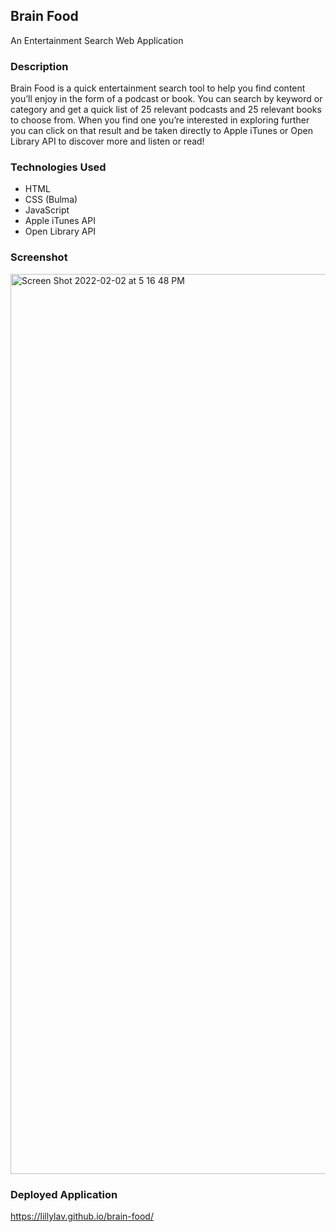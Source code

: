 ## Brain Food
An Entertainment Search Web Application

### Description
Brain Food is a quick entertainment search tool to help you find content you’ll enjoy in the form of a podcast or book. You can search by keyword or category and get a quick list of 25 relevant podcasts and 25 relevant books to choose from. When you find one you’re interested in exploring further you can click on that result and be taken directly to Apple iTunes or Open Library API to discover more and listen or read!

### Technologies Used
- HTML
- CSS (Bulma)
- JavaScript
- Apple iTunes API
- Open Library API

### Screenshot
<img width="1440" alt="Screen Shot 2022-02-02 at 5 16 48 PM" src="https://user-images.githubusercontent.com/93904532/152259634-e8d948ae-606b-46ac-8c11-f791bed4b0e5.png">

### Deployed Application
https://lillylav.github.io/brain-food/
